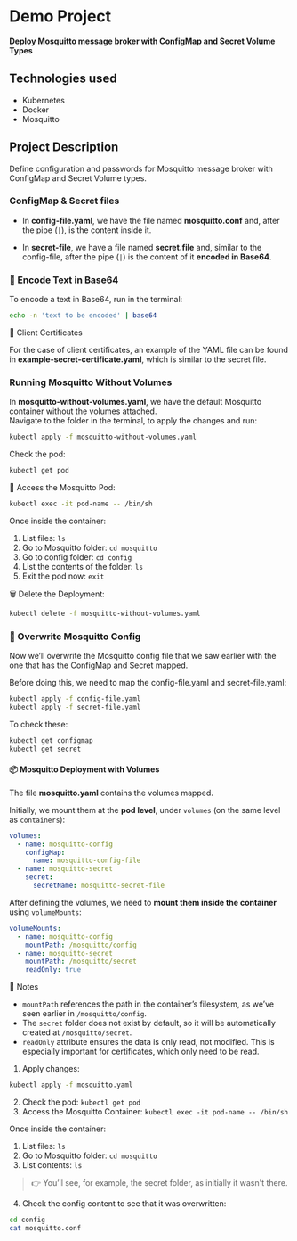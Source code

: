 # Demo Project  
**Deploy Mosquitto message broker with ConfigMap and Secret Volume Types**

## Technologies used
- Kubernetes  
- Docker  
- Mosquitto  

## Project Description
Define configuration and passwords for Mosquitto message broker with ConfigMap and Secret Volume types.

### ConfigMap & Secret files

- In **config-file.yaml**, we have the file named **mosquitto.conf** and, after the pipe (`|`), is the content inside it.  

- In **secret-file**, we have a file named **secret.file** and, similar to the config-file, after the pipe (`|`) is the content of it **encoded in Base64**.  

### 🔑 Encode Text in Base64
To encode a text in Base64, run in the terminal:
```bash
echo -n 'text to be encoded' | base64
```

🔐 Client Certificates

For the case of client certificates, an example of the YAML file can be found in **example-secret-certificate.yaml**, which is similar to the secret file.

### Running Mosquitto Without Volumes

In **mosquitto-without-volumes.yaml**, we have the default Mosquitto container without the volumes attached.  
Navigate to the folder in the terminal, to apply the changes and run:
```bash
kubectl apply -f mosquitto-without-volumes.yaml
```

Check the pod: 
```bash
kubectl get pod
```

🔑 Access the Mosquitto Pod:
```bash
kubectl exec -it pod-name -- /bin/sh
```

Once inside the container:
1. List files: `ls`
2. Go to Mosquitto folder: `cd mosquitto`
3. Go to config folder: `cd config`
4. List the contents of the folder: `ls`
5. Exit the pod now: `exit`

🗑️ Delete the Deployment: 
```bash
kubectl delete -f mosquitto-without-volumes.yaml
```

### 🔄 Overwrite Mosquitto Config

Now we’ll overwrite the Mosquitto config file that we saw earlier with the one that has the ConfigMap and Secret mapped.

Before doing this, we need to map the config-file.yaml and secret-file.yaml:
```bash
kubectl apply -f config-file.yaml
kubectl apply -f secret-file.yaml
```

To check these: 
```bash
kubectl get configmap
kubectl get secret
```

#### 📦 Mosquitto Deployment with Volumes

The file **mosquitto.yaml** contains the volumes mapped.  

Initially, we mount them at the **pod level**, under `volumes` (on the same level as `containers`):

```yaml
volumes:
  - name: mosquitto-config
    configMap: 
      name: mosquitto-config-file
  - name: mosquitto-secret
    secret:
      secretName: mosquitto-secret-file
```

After defining the volumes, we need to **mount them inside the container** using `volumeMounts`:

```yaml
volumeMounts:
  - name: mosquitto-config
    mountPath: /mosquitto/config
  - name: mosquitto-secret
    mountPath: /mosquitto/secret
    readOnly: true
```

📝 Notes
- `mountPath` references the path in the container’s filesystem, as we’ve seen earlier in `/mosquitto/config`.
- The `secret` folder does not exist by default, so it will be automatically created at `/mosquitto/secret`.
- `readOnly` attribute ensures the data is only read, not modified. This is especially important for certificates, which only need to be read.

1. Apply changes:
```bash
kubectl apply -f mosquitto.yaml
```

2. Check the pod: `kubectl get pod`
3. Access the Mosquitto Container: `kubectl exec -it pod-name -- /bin/sh`

Once inside the container:
1. List files: `ls`
2. Go to Mosquitto folder: `cd mosquitto`
3. List contents: `ls`
> 👉 You’ll see, for example, the secret folder, as initially it wasn't there.
4. Check the config content to see that it was overwritten:
```bash
cd config
cat mosquitto.conf
```


